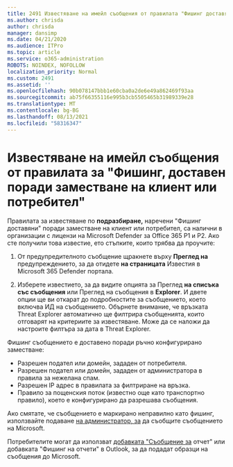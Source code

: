 ```yaml
---
title: 2491 Известяване на имейл съобщения от правилата "Фишинг доставяни поради клиент или заместване на потребител"
ms.author: chrisda
author: chrisda
manager: dansimp
ms.date: 04/21/2020
ms.audience: ITPro
ms.topic: article
ms.service: o365-administration
ROBOTS: NOINDEX, NOFOLLOW
localization_priority: Normal
ms.custom: 2491
ms.assetid: ''
ms.openlocfilehash: 90b078147bbb1e60cba0a2de6e49a862469f93aa
ms.sourcegitcommit: ab75f66355116e995b3cb5505465b31989339e28
ms.translationtype: MT
ms.contentlocale: bg-BG
ms.lasthandoff: 08/13/2021
ms.locfileid: "58316347"
---
```

# <a name="alert-email-messages-from-the-phish-delivered-due-to-tenant-or-user-override-policy"></a>Известяване на имейл съобщения от правилата за "Фишинг, доставен поради заместване на клиент или потребител"

Правилата за известяване по **подразбиране,** наречени "Фишинг доставяни" поради заместване на клиент или потребител, са налични в организации с лицензи на Microsoft Defender за Office 365 P1 и P2. Ако сте получили това известие, ето стъпките, които трябва да проучите:

1. От предупредителното съобщение щракнете върху **Преглед на** предупреждението, за да отидете **на страницата** Известия в Microsoft 365 Defender портала.

2. Изберете известието, за да видите опцията за Преглед **на списъка със съобщения** или Преглед на съобщения в **Explorer**. И двете опции ще ви откарат до подробностите за съобщението, което включва ИД на съобщението. Обърнете внимание, че връзката Threat Explorer автоматично ще филтрира съобщенията, които отговарят на критериите за известяване. Може да се наложи да настроите филтъра за дата в Threat Explorer.

Фишинг съобщението е доставено поради ръчно конфигурирано заместване:

- Разрешен подател или домейн, зададен от потребителя.
- Разрешен подател или домейн, зададен от администратора в правила за нежелана спам.
- Разрешен IP адрес в правилата за филтриране на връзка.
- Правило за пощенския поток (известно още като транспортно правило), което е конфигурирано да разрешава съобщения.

Ако смятате, че съобщението е маркирано неправилно като фишинг, използвайте подаване [на администратор, за](https://docs.microsoft.com/microsoft-365/security/office-365-security/admin-submission) да съобщите съобщението на Microsoft.

Потребителите могат да използват [добавката "Съобщение за](https://docs.microsoft.com/microsoft-365/security/office-365-security/enable-the-report-message-add-in) отчет" или добавката "Фишинг на отчети" в Outlook, за да подадат образци на съобщения до Microsoft.
